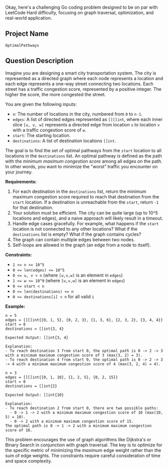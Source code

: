 Okay, here's a challenging Go coding problem designed to be on par with LeetCode Hard difficulty, focusing on graph traversal, optimization, and real-world application.

## Project Name

`OptimalPathways`

## Question Description

Imagine you are designing a smart city transportation system.  The city is represented as a directed graph where each node represents a location and each edge represents a one-way street connecting two locations.  Each street has a traffic congestion score, represented by a positive integer. The higher the score, the more congested the street.

You are given the following inputs:

*   `n`: The number of locations in the city, numbered from `0` to `n-1`.
*   `edges`: A list of directed edges represented as `[][]int`, where each inner slice `[u, v, w]` represents a directed edge from location `u` to location `v` with a traffic congestion score of `w`.
*   `start`: The starting location.
*   `destinations`: A list of destination locations `[]int`.

The goal is to find the set of optimal pathways from the `start` location to all locations in the `destinations` list.  An optimal pathway is defined as the path with the *minimum maximum congestion score* among all edges on the path.  In other words, you want to minimize the "worst" traffic you encounter on your journey.

**Requirements:**

1.  For each destination in the `destinations` list, return the minimum maximum congestion score required to reach that destination from the `start` location. If a destination is unreachable from the `start`, return `-1` for that destination.
2.  Your solution must be efficient. The city can be quite large (up to 10^5 locations and edges), and a naive approach will likely result in a timeout.
3.  Handle edge cases gracefully. For example, what happens if the `start` location is not connected to any other locations? What if the `destinations` list is empty? What if the graph contains cycles?
4.  The graph can contain multiple edges between two nodes.
5.  Self-loops are allowed in the graph (an edge from a node to itself).

**Constraints:**

*   `1 <= n <= 10^5`
*   `0 <= len(edges) <= 10^5`
*   `0 <= u, v < n` (where `[u,v,w]` is an element in `edges`)
*   `1 <= w <= 10^9` (where `[u,v,w]` is an element in `edges`)
*   `0 <= start < n`
*   `0 <= len(destinations) <= n`
*   `0 <= destinations[i] < n` for all valid `i`

**Example:**

```
n = 5
edges = [][]int{{0, 1, 5}, {0, 2, 3}, {1, 3, 6}, {2, 3, 2}, {3, 4, 4}}
start = 0
destinations = []int{3, 4}

Expected Output: []int{3, 4}

Explanation:
- To reach destination 3 from start 0, the optimal path is 0 -> 2 -> 3 with a minimum maximum congestion score of 3 (max(3, 2) = 3).
- To reach destination 4 from start 0, the optimal path is 0 -> 2 -> 3 -> 4 with a minimum maximum congestion score of 4 (max(3, 2, 4) = 4).

```

```
n = 3
edges = [][]int{{0, 1, 10}, {1, 2, 5}, {0, 2, 15}}
start = 0
destinations = []int{2}

Expected Output: []int{10}

Explanation:
- To reach destination 2 from start 0, there are two possible paths:
  - 0 -> 1 -> 2 with a minimum maximum congestion score of 10 (max(10, 5) = 10).
  - 0 -> 2 with a minimum maximum congestion score of 15.
The optimal path is 0 -> 1 -> 2 with a minimum maximum congestion score of 10.

```

This problem encourages the use of graph algorithms like Dijkstra's or Binary Search in conjunction with graph traversal. The key is to optimize for the specific metric of minimizing the *maximum* edge weight rather than the sum of edge weights. The constraints require careful consideration of time and space complexity.

